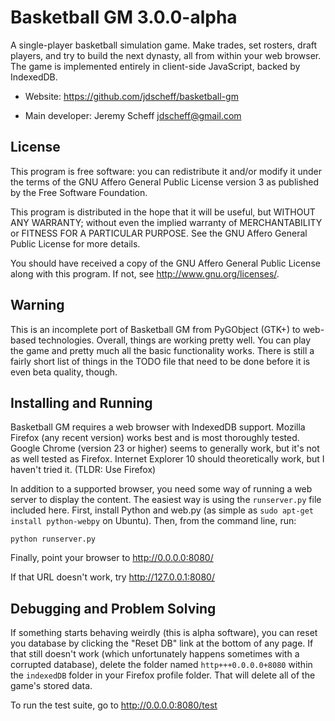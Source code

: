 # Basketball GM 3.0.0-alpha

A single-player basketball simulation game. Make trades, set rosters, draft
players, and try to build the next dynasty, all from within your web browser.
The game is implemented entirely in client-side JavaScript, backed by
IndexedDB.

* Website: https://github.com/jdscheff/basketball-gm

* Main developer: Jeremy Scheff <jdscheff@gmail.com>

## License

This program is free software: you can redistribute it and/or modify it under
the terms of the GNU Affero General Public License version 3 as published by
the Free Software Foundation.

This program is distributed in the hope that it will be useful, but WITHOUT ANY
WARRANTY; without even the implied warranty of MERCHANTABILITY or FITNESS FOR A
PARTICULAR PURPOSE.  See the GNU Affero General Public License for more
details.

You should have received a copy of the GNU Affero General Public License along
with this program.  If not, see <http://www.gnu.org/licenses/>.

## Warning

This is an incomplete port of Basketball GM from PyGObject (GTK+) to web-based
technologies. Overall, things are working pretty well. You can play the game and
pretty much all the basic functionality works. There is still a fairly short
list of things in the TODO file that need to be done before it is even beta
quality, though.

## Installing and Running

Basketball GM requires a web browser with IndexedDB support. Mozilla Firefox
(any recent version) works best and is most thoroughly tested. Google Chrome
(version 23 or higher) seems to generally work, but it's not as well tested
as Firefox. Internet Explorer 10 should theoretically work, but I haven't
tried it. (TLDR: Use Firefox)

In addition to a supported browser, you need some way of running a web server to
display the content. The easiest way is using the `runserver.py` file included
here. First, install Python and web.py (as simple as `sudo apt-get install
python-webpy` on Ubuntu). Then, from the command line, run:

    python runserver.py

Finally, point your browser to http://0.0.0.0:8080/

If that URL doesn't work, try http://127.0.0.1:8080/

## Debugging and Problem Solving

If something starts behaving weirdly (this is alpha software), you can reset you
database by clicking the "Reset DB" link at the bottom of any page. If that
still doesn't work (which unfortunately happens sometimes with a corrupted
database), delete the folder named `http+++0.0.0.0+8080` within the `indexedDB`
folder in your Firefox profile folder. That will delete all of the game's stored
data.

To run the test suite, go to http://0.0.0.0:8080/test